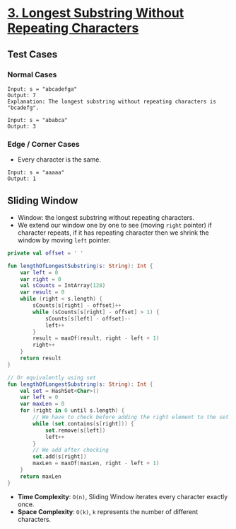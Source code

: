 # [3. Longest Substring Without Repeating Characters](https://leetcode.com/problems/longest-substring-without-repeating-characters/)

## Test Cases
### Normal Cases
```
Input: s = "abcadefga"
Output: 7
Explanation: The longest substring without repeating characters is "bcadefg".

Input: s = "ababca"
Output: 3
```
### Edge / Corner Cases
* Every character is the same.
```
Input: s = "aaaaa"
Output: 1
```

## Sliding Window
* Window: the longest substring without repeating characters.
* We extend our window one by one to see (moving `right` pointer) if character repeats, if it has repeating character then we shrink the window by moving `left` pointer.

```kotlin
private val offset = ' '

fun lengthOfLongestSubstring(s: String): Int {
    var left = 0
    var right = 0
    val sCounts = IntArray(128)
    var result = 0
    while (right < s.length) {
        sCounts[s[right] - offset]++
        while (sCounts[s[right] - offset] > 1) {
            sCounts[s[left] - offset]--
            left++
        }
        result = maxOf(result, right - left + 1)
        right++
    }
    return result
}

// Or equivalently using set
fun lengthOfLongestSubstring(s: String): Int {
    val set = HashSet<Char>()
    var left = 0
    var maxLen = 0
    for (right in 0 until s.length) {
        // We have to check before adding the right element to the set
        while (set.contains(s[right])) {
            set.remove(s[left])
            left++
        }
        // We add after checking
        set.add(s[right])
        maxLen = maxOf(maxLen, right - left + 1)
    }
    return maxLen
}
```

* **Time Complexity**: `O(n)`, Sliding Window iterates every character exactly once.
* **Space Complexity**: `O(k)`, `k` represents the number of different characters.